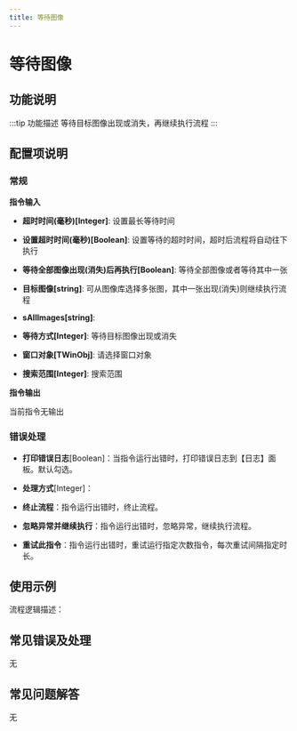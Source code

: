 ```yaml
---
title: 等待图像
---
```


# 等待图像

## 功能说明

:::tip 功能描述
等待目标图像出现或消失，再继续执行流程
:::

## 配置项说明

### 常规

**指令输入**

- **超时时间(毫秒)[Integer]**: 设置最长等待时间

- **设置超时时间(毫秒)[Boolean]**: 设置等待的超时时间，超时后流程将自动往下执行

- **等待全部图像出现(消失)后再执行[Boolean]**: 等待全部图像或者等待其中一张

- **目标图像[string]**: 可从图像库选择多张图，其中一张出现(消失)则继续执行流程

- **sAllImages[string]**: 

- **等待方式[Integer]**: 等待目标图像出现或消失

- **窗口对象[TWinObj]**: 请选择窗口对象

- **搜索范围[Integer]**: 搜索范围


**指令输出**

当前指令无输出

### 错误处理

- **打印错误日志**[Boolean]：当指令运行出错时，打印错误日志到【日志】面板。默认勾选。

- **处理方式**[Integer]：

 - **终止流程**：指令运行出错时，终止流程。

 - **忽略异常并继续执行**：指令运行出错时，忽略异常，继续执行流程。

 - **重试此指令**：指令运行出错时，重试运行指定次数指令，每次重试间隔指定时长。

## 使用示例

流程逻辑描述：

## 常见错误及处理

无

## 常见问题解答

无

